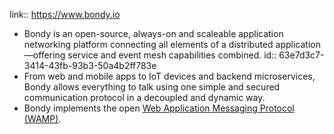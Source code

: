 ---
---

link:: https://www.bondy.io

- Bondy is an open-source, always-on and scaleable application networking platform connecting all elements of a distributed application—offering service and event mesh capabilities combined.
  id:: 63e7d3c7-3414-43fb-93b3-50a4b2ff783e
- From web and mobile apps to IoT devices and backend microservices, Bondy allows everything to talk using one simple and secured communication protocol in a decoupled and dynamic way.
- Bondy implements the open [Web Application Messaging Protocol (WAMP)](https://wamp-proto.org/wamp_latest_ietf.html).
